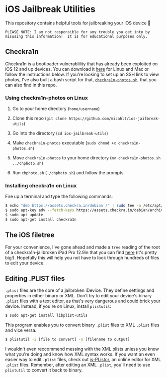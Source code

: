 # iOS Jailbreak Utilities
This repository contains helpful tools for jailbreaking your iOS device 📱
```
PLEASE NOTE: I am not responsible for any trouble you get into by misusing this information!  It is for educational purposes only.
```

## Checkra1n
Checkra1n is a bootloader vulnerablility that has already been exploited on iOS 12 and up devices.  You can download it [here](https://checkra.in) for Linux and Mac or follow the instructions below.  If you're looking to set up an SSH link to view photos, I've also built a bash script for that, [`checkra1n-photos.sh`](#), that you can also find in this repo.

### Using checkra1n-photos on Linux
1) Go to your home directory (`home/username`)

2) Clone this repo (`git clone https://github.com/micahlt/ios-jailbreak-utils`)

3) Go into the directory (`cd ios-jailbreak-utils`)

4) Make `checkra1n-photos` executable (`sudo chmod +x checkra1n-photos.sh`)

5) Move `checkra1n-photos` to your home directory (`mv checkra1n-photos.sh ../chphoto.sh`)

6) Run `chphoto.sh` (`./chphoto.sh`) and follow the prompts

### Installing checkra1n on Linux
Fire up a terminal and type the following commands: 
```bash
$ echo "deb https://assets.checkra.in/debian /" | sudo tee -a /etc/apt/sources.list
$ sudo apt-key adv --fetch-keys https://assets.checkra.in/debian/archive.key
$ sudo apt update
$ sudo apt-get install checkra1n
```

## The iOS filetree
For your convenience, I've gone ahead and made a `tree` reading of the root of a checkra1n-jailbroken iPad Pro 12.9in that you can find [here](#) (it's pretty big!).  Hopefully this will help you not have to look through hundreds of files to edit your device.

## Editing .PLIST files
`.plist` files are the core of a jailbroken iDevice.  They define settings and properties in either binary or XML.  Don't try to edit your device's binary `.plist` files with a text editor, as that's very dangerous and could brick your device.  Instead, if you're on Linux, install `plistutil`: 
```bash
$ sudo apt-get install libplist-utils
```
This program enables you to convert binary `.plist` files to XML `.plist` files and vice versa.
```bash
$ plistutil -i [file to convert] -o [filename to output]
```
I wouldn't even reccommend messing with the XML plists unless you know what you're doing and know how XML syntax works.  If you want an even easier way to edit `.plist` files, check out [js-PListor](http://tustin2121.github.io/jsPlistor/), an online editor for XML `.plist` files.  Remember, after editing an XML `.plist`, you'll need to use `plistutil` to convert it back to binary.
